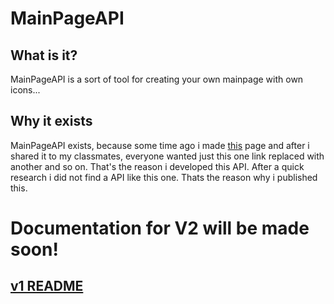 # MainPageAPI
## What is it?
MainPageAPI is a sort of tool for creating your own mainpage with own icons...
## Why it exists
MainPageAPI exists, because some time ago i made [this](https://tetris1246.github.io/) page and after i shared it to my classmates, everyone wanted just this one link replaced with another and so on. That's the reason i developed this API.
After a quick research i did not find a API like this one. Thats the reason why i published this. 

# Documentation for V2 will be made soon!
## [v1 README](README-old.md)